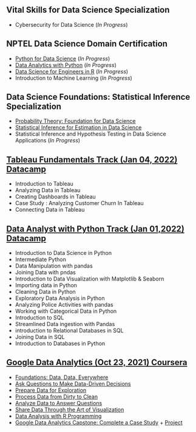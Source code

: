 ## Vital Skills for Data Science Specialization
- Cybersecurity for Data Science (*In Progress*)


## NPTEL Data Science Domain Certification
- [Python for Data Science](https://github.com/Iam-Mak/Data-Science-/tree/main/NPTEL%20Data%20Science%20Domain%20Certification/1.%20Python%20for%20Data%20Science) (*In Progress*)
- [Data Analytics with Python](https://github.com/Iam-Mak/Data-Science-/tree/main/NPTEL%20Data%20Science%20Domain%20Certification/2.%20Data%20Analytics%20with%20Python) (*In Progress*)
- [Data Science for Engineers in R](https://github.com/Iam-Mak/Data-Science-/tree/main/NPTEL%20Data%20Science%20Domain%20Certification/3.%20Data%20Science%20for%20Engineers%20in%20R) (*In Progress*)
- Introduction to Machine Learning (*In Progress*)


## Data Science Foundations: Statistical Inference Specialization
- [Probability Theory: Foundation for Data Science](https://coursera.org/share/bc225d0dc5dc2272800305b0356430dc)
- [Statistical Inference for Estimation in Data Science](https://coursera.org/share/c69ff8d6e0d627ff8d7e0a962f8f4351)
- Statistical Inference and Hypothesis Testing in Data Science Applications (*In Progress*)

## [Tableau Fundamentals Track (Jan 04, 2022) Datacamp](https://www.datacamp.com/statement-of-accomplishment/track/174308e98762b4d0abf3ca06e15b704d90c7bbd8) 
- Introduction to Tableau
- Analyzing Data in Tableau
- Creating Dashboards in Tableau
- Case Study : Analyzing Customer Churn In Tableau
- Connecting Data in Tableau

## [Data Analyst with Python Track (Jan 01,2022) Datacamp](https://www.datacamp.com/statement-of-accomplishment/track/8c30cbf389bf8aed14a4f843ba5961b8264e19ec) 
- Introduction to Data Science in Python
- Intermediate Python
- Data Manipulation with pandas
- Joining Data with pndas
- Introduction to Data Visualization with Matplotlib & Seaborn
- Importing data in Python
- Cleaning Data in Python
- Exploratory Data Analysis in Python 
- Analyzing Police Activities with pandas
- Working with Categorical Data in Python
- Introduction to SQL
- Streamlined Data ingestion with Pandas
- introduction to Relational Databases in SQL
- Joining Data in SQL
- Introduction to Databases in Python


## [Google Data Analytics (Oct 23, 2021) Coursera](https://coursera.org/share/560728cfa1aef8fef5a5526e9d48588d)
- [Foundations: Data, Data, Everywhere](https://coursera.org/share/c89d160c22abd1b0537604b37c398ba4)
- [Ask Questions to Make Data-Driven Decisions](https://coursera.org/share/de7f8ee41d056f8aa9dce71bcc404276)
- [Prepare Data for Exploration](https://coursera.org/share/3d4e6174d328bf6aab4364beefb1143d)
- [Process Data from Dirty to Clean](https://coursera.org/share/f770fcdd9a1e200f8ddac4a9730d4074)
- [Analyze Data to Answer Questions](https://coursera.org/share/0ab1e4812c552d37470b37a4b584dfaf)
- [Share Data Through the Art of Visualization](https://coursera.org/share/83b597cc8db4183c62340d1fc0196f58)
- [Data Analysis with R Programming](https://coursera.org/share/2e4c6517e89d95ab5b24891f4d5f1f78)
- [Google Data Analytics Capstone: Complete a Case Study](https://coursera.org/share/15f5b45b498b937f6db43d8c6a73293d) + [Project](https://github.com/Iam-Mak/Case-Studies/tree/main/Google%20Data%20Analytics%20Capstone:%20Case%20Study/Case%20study:%20Cyclistic%20bike-share%20analysis)
